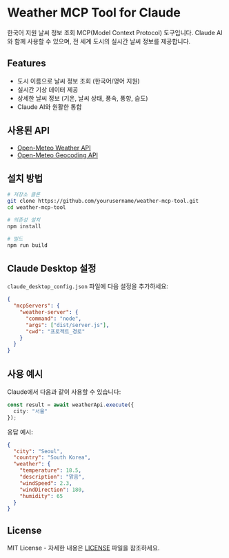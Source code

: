 # Weather MCP Tool for Claude

한국어 지원 날씨 정보 조회 MCP(Model Context Protocol) 도구입니다. Claude AI와 함께 사용할 수 있으며, 전 세계 도시의 실시간 날씨 정보를 제공합니다.

## Features

- 도시 이름으로 날씨 정보 조회 (한국어/영어 지원)
- 실시간 기상 데이터 제공
- 상세한 날씨 정보 (기온, 날씨 상태, 풍속, 풍향, 습도)
- Claude AI와 원활한 통합

## 사용된 API

- [Open-Meteo Weather API](https://open-meteo.com/)
- [Open-Meteo Geocoding API](https://open-meteo.com/en/docs/geocoding-api)

## 설치 방법

```bash
# 저장소 클론
git clone https://github.com/yourusername/weather-mcp-tool.git
cd weather-mcp-tool

# 의존성 설치
npm install

# 빌드
npm run build
```

## Claude Desktop 설정

`claude_desktop_config.json` 파일에 다음 설정을 추가하세요:

```json
{
  "mcpServers": {
    "weather-server": {
      "command": "node",
      "args": ["dist/server.js"],
      "cwd": "프로젝트_경로"
    }
  }
}
```

## 사용 예시

Claude에서 다음과 같이 사용할 수 있습니다:

```typescript
const result = await weatherApi.execute({
  city: "서울"
});
```

응답 예시:
```json
{
  "city": "Seoul",
  "country": "South Korea",
  "weather": {
    "temperature": 18.5,
    "description": "맑음",
    "windSpeed": 2.3,
    "windDirection": 180,
    "humidity": 65
  }
}
```

## License

MIT License - 자세한 내용은 [LICENSE](LICENSE) 파일을 참조하세요.
